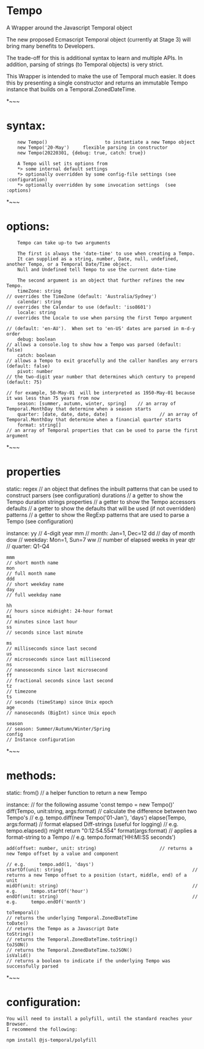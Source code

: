 # Tempo
A Wrapper around the Javascript Temporal object

The new proposed Ecmascript Temporal object (currently at Stage 3)
will bring many benefits to Developers.

The trade-off for this is additional syntax to learn and multiple APIs.
In addition, parsing of strings (to Temporal objects) is very strict.

This Wrapper is intended to make the use of Temporal much easier.
It does this by presenting a single constructor and returns an immutable Tempo instance
that builds on a Temporal.ZonedDateTime.

*~~~
# syntax:
		new Tempo()						to instantiate a new Tempo object
		new Tempo('20-May')		flexible parsing in constructor
		new Tempo(20220301, {debug: true, catch: true})

		A Tempo will set its options from
		*> some internal default settings
		*> optionally overridden by some config-file settings (see :configuration)
		*> optionally overridden by some invocation settings  (see :options)

*~~~
# options:
		Tempo can take up-to two arguments

		The first is always the 'date-time' to use when creating a Tempo.
		It can supplied as a string, number, Date, null, undefined, another Tempo, or a Temporal Date/Time object.
		Null and Undefined tell Tempo to use the current date-time

		The second argument is an object that further refines the new Tempo.
		timeZone: string													// overrides the TimeZone (default: 'Australia/Sydney')
		calendar: string													// overrides the Calendar to use (default: 'iso8601')
		locale: string														// overrides the Locale to use when parsing the first Tempo argument
																							// (default: 'en-AU').  When set to 'en-US' dates are parsed in m-d-y order
		debug: boolean														// allows a console.log to show how a Tempo was parsed (default: false)
		catch: boolean														// allows a Tempo to exit gracefully and the caller handles any errors (default: false)
		pivot: number															// the two-digit year number that determines which century to prepend (default: 75)
																							// for example, 50-May-01  will be interpreted as 1950-May-01 because it was less than 75 years from now
		season: [summer, autumn, winter, spring]	// an array of Temporal.MonthDay that determine when a season starts
		quarter: [date, date, date, date]					// an array of Temporal.MonthDay that determine when a financial quarter starts
		format: string[]													// an array of Temporal properties that can be used to parse the first argument
	
*~~~
# properties
static:
	regex																				// an object that defines the inbuilt patterns that can be used to construct parsers (see configuration)
	durations																		// a getter to show the Tempo duration strings
	properties																	// a getter to show the Tempo accessors
	defaults																		// a getter to show the defaults that will be used (if not overridden)
	patterns																		// a getter to show the RegExp patterns that are used to parse a Tempo (see configuration)

instance:
	yy																					// 4-digit year
	mm																					// month: Jan=1, Dec=12
	dd																					// day of month
	dow																					// weekday: Mon=1, Sun=7
	ww																					// number of elapsed weeks in year
	qtr																					// quarter: Q1-Q4

	mmm																					// short month name
	mon																					// full month name
	ddd																					// short weekday name
	day																					// full weekday name

	hh																					// hours since midnight: 24-hour format
	mi																					// minutes since last hour
	ss																					// seconds since last minute

	ms																					// milliseconds since last second
	us																					// microseconds since last millisecond
	ns																					// nanoseconds since last microsecond
	ff																					// fractional seconds since last second
	tz																					// timezone
	ts																					// seconds (timeStamp) since Unix epoch
	age																					// nanoseconds (BigInt) since Unix epoch

	season																			// season: Summer/Autumn/Winter/Spring
	config																			// Instance configuration

*~~~
# methods:
static:
  from()																			// a helper function to return a new Tempo

instance:
																							// for the following assume 'const tempo = new Tempo()'
	diff(Tempo, unit:string, args:format)				// calculate the difference between two Tempo's
																							// e.g.   tempo.diff(new Tempo('01-Jan'), 'days')
	elapse(Tempo, args:format)									// format elapsed Diff-strings (useful for logging)
																							// e.g.		tempo.elapsed()   might return "0:12:54.554"
	format(args:format)													// applies a format-string to a Tempo
																							// e.g.		tempo.format('HH:MI:SS seconds')

	add(offset: number, unit: string)						// returns a new Tempo offset by a value and component
																							// e.g.		tempo.add(1, 'days')
	startOf(unit: string)												// returns a new Tempo offset to a position (start, middle, end) of a unit
	midOf(unit: string)													// e.g.		tempo.startOf('hour')
	endOf(unit: string)													// e.g.		tempo.endOf('month')

	toTemporal()																// returns the underlying Temporal.ZonedDateTime
	toDate()																		// returns the Tempo as a Javascript Date
	toString()																	// returns the Temporal.ZonedDateTime.toString()
	toJSON()																		// returns the Temporal.ZonedDateTime.toJSON()
	isValid()																		// returns a boolean to indicate if the underlying Tempo was successfully parsed

*~~~
# configuration:
	You will need to install a polyfill, until the standard reaches your Browser.
	I recommend the following:

	npm install @js-temporal/polyfill

